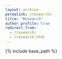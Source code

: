 ```yaml
---
layout: archive
permalink: /research/
title: "Research"
author_profile: true
redirect_from: 
  - /research/
  - /research.html
---
```


{% include base_path %}
